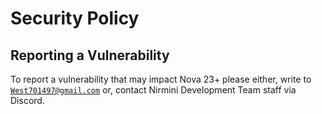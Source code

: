 # Security Policy

## Reporting a Vulnerability

To report a vulnerability that may impact Nova 23+ please either, write to [`West701497@gmail.com`](mailto:west701497@gmail.com) or, contact Nirmini Development Team staff via Discord.
